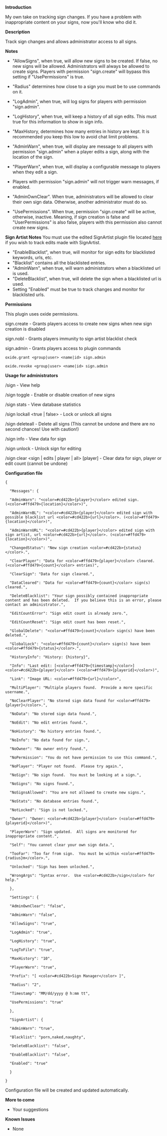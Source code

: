 **Introduction**

My own take on tracking sign changes. If you have a problem with inappropriate content on your signs, now you'll know who did it.

**Description**

Track sign changes and allows administrator access to all signs.

**Notes**


* "AllowSigns", when true, will allow new signs to be created.  If false, no new signs will be allowed.  Administrators will always be allowed to create signs.   Players with permission "sign.create" will bypass this setting if "UsePermissions" is true.

* "Radius" determines how close to a sign you must be to use commands on it.

* "LogAdmin", when true, will log signs for players with permission "sign.admin".
* "LogHistory", when true, will keep a history of all sign edits.  This must true for this information to show in sign info.

* "MaxHistory, determines how many entries in history are kept.  It is recommended you keep this low to avoid chat limit problems.

* "AdminWarn", when true, will display are message to all players with permission "sign.admin" when a player edits a sign, along with the location of the sign.
* "PlayerWarn", when true, will display a configurable message to players when they edit a sign.
* Players with permission "sign.admin" will not trigger warn messages, if enabled.
* "AdminOwnClear". When true, administrators will be allowed to clear their own sign data. Otherwise, another administrator must do so.
* "UsePermissions". When true, permission "sign.create" will be active, otherwise, inactive. Meaning, if sign creation is false and "UserPermissions" is also false, players with this permission also cannot create new signs.


**Sign Artist Notes**
You must use the edited SignArtist plugin file located [here](http://oxidemod.org/threads/sign-manager.12009/#post-134135) if you wish to track edits made with SignArtist.


* "EnableBlacklist", when true, will monitor for sign edits for blacklisted keywords, urls, etc.
* "Blacklist" contains all the blacklisted entries.
* "AdminWarn", when true, will warn administrators when a blacklisted url is used.
* "DeleteBlacklist", when true, will delete the sign when a blacklisted url is used.
* Setting "Enabled" must be true to track changes and monitor for blacklisted urls.



**Permissions**

This plugin uses oxide permissions.


sign.create - Grants players access to create new signs when new sign creation is disabled

sign.nobl - Grants players immunity to sign artist blacklist check

sign.admin - Grants players access to plugin commands

````
oxide.grant <group|user> <name|id> sign.admin

oxide.revoke <group|user> <name|id> sign.admin
````


**Usage for administrators**


/sign - View help

/sign toggle - Enable or disable creation of new signs

/sign stats - View database statistics

/sign lockall <true | false> - Lock or unlock all signs

/sign deleteall - Delete all signs (This cannot be undone and there are no second chances!  Use with caution!)

/sign info - View data for sign

/sign unlock - Unlock sign for editing

/sign clear <sign | edits | player | all> [player] - Clear data for sign, player or edit count (cannot be undone)

**Configuration file**

````
{

  "Messages": {

  "AdminWarn": "<color=#cd422b>{player}</color> edited sign. (<color=#ffd479>{location}</color>)",

  "AdminWarnBL": "<color=#cd422b>{player}</color> edited sign with possible blacklist url <color=#cd422b>{url}</color>. (<color=#ffd479>{location}</color>)",

  "AdminWarnURL": "<color=#cd422b>{player}</color> edited sign with sign artist, url <color=#cd422b>{url}</color>. (<color=#ffd479>{location}</color>)",

  "ChangedStatus": "New sign creation <color=#cd422b>{status}</color>.",

  "ClearPlayer": "Data for <color=#ffd479>{player}</color> cleared. (<color=#ffd479>{count}</color> entries)",

  "ClearSign": "Data for sign cleared.",

  "DataCleared": "Data for <color=#ffd479>{count}</color> sign(s) cleared.",

  "DeleteBlacklist": "Your sign possibly contained inappropriate content and has been deleted.  If you believe this is an error, please contact an administrator.",

  "EditCountError": "Sign edit count is already zero.",

  "EditCountReset": "Sign edit count has been reset.",

  "GlobalDelete": "<color=#ffd479>{count}</color> sign(s) have been deleted.",

  "GlobalLock": "<color=#ffd479>{count}</color> sign(s) have been <color=#ffd479>{status}</color>.",

  "HistoryInfo": "History: {history}",

  "Info": "Last edit: [<color=#ffd479>{timestamp}</color>] <color=#cd422b>{player}</color> (<color=#ffd479>{playerid}</color>)",

  "Link": "Image URL: <color=#ffd479>{url}</color>",

  "MultiPlayer": "Multiple players found.  Provide a more specific username.",

  "NoClearPlayer": "No stored sign data found for <color=#ffd479>{player}</color>.",

  "NoData": "No stored sign data found.",

  "NoEdit": "No edit entries found.",

  "NoHistory": "No history entries found.",

  "NoInfo": "No data found for sign.",

  "NoOwner": "No owner entry found.",

  "NoPermission": "You do not have permission to use this command.",

  "NoPlayer": "Player not found.  Please try again.",

  "NoSign": "No sign found.  You must be looking at a sign.",

  "NoSigns": "No signs found.",

  "NoSignsAllowed": "You are not allowed to create new signs.",

  "NoStats": "No database entries found.",

  "NotLocked": "Sign is not locked.",

  "Owner": "Owner: <color=#cd422b>{player}</color> (<color=#ffd479>{playerid}</color>)",

  "PlayerWarn": "Sign updated.  All signs are monitored for inappropriate content.",

  "Self": "You cannot clear your own sign data.",

  "TooFar": "Too far from sign.  You must be within <color=#ffd479>{radius}m</color>.",

  "Unlocked": "Sign has been unlocked.",

  "WrongArgs": "Syntax error.  Use <color=#cd422b>/sign</color> for help."

  },

  "Settings": {

  "AdminOwnClear": "false",

  "AdminWarn": "false",

  "AllowSigns": "true",

  "LogAdmin": "true",

  "LogHistory": "true",

  "LogToFile": "true",

  "MaxHistory": "10",

  "PlayerWarn": "true",

  "Prefix": "[ <color=#cd422b>Sign Manager</color> ]",

  "Radius": "2",

  "Timestamp": "MM/dd/yyyy @ h:mm tt",

  "UsePermissions": "true"

  },

  "SignArtist": {

  "AdminWarn": "true",

  "Blacklist": "porn,naked,naughty",

  "DeleteBlacklist": "false",

  "EnableBlacklist": "false",

  "Enabled": "true"

  }

}
````

Configuration file will be created and updated automatically.

**More to come**


* Your suggestions


**Known Issues**


* None